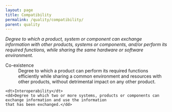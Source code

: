 ```yaml
---
layout: page
title: Compatibility
permalink: /quality/compatibility/
parent: quality
---
```


_Degree to which a product, system or component can exchange information with other products, systems or components,
and/or perform its required functions, while sharing the same hardware or software environment._

<dl>
    <dt>Co-existence</dt>
    <dd>Degree to which a product can perform its required functions efficiently while sharing a common environment and
    resources with other products, without detrimental impact on any other product.</dd>
    
    <dt>Interoperability</dt>
    <dd>Degree to which two or more systems, products or components can exchange information and use the information
    that has been exchanged.</dd>
</dl>
